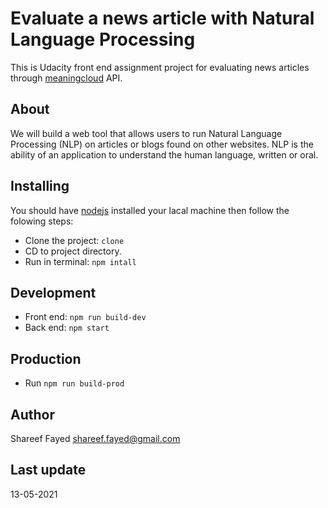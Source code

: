 # Evaluate a news article with Natural Language Processing

This is Udacity front end assignment project for evaluating news articles through [meaningcloud](https://www.meaningcloud.com) API.

## About

We will build a web tool that allows users to run Natural Language Processing (NLP) on articles or blogs found on other websites. NLP is the ability of an application to understand the human language, written or oral.

## Installing

You should have [nodejs](https://nodejs.org) installed your lacal machine then follow the folowing steps:

- Clone the project: `clone`
- CD to project directory.
- Run in terminal: `npm intall`

## Development

- Front end: `npm run build-dev`
- Back end: `npm start`

## Production

- Run `npm run build-prod`

## Author

Shareef Fayed <shareef.fayed@gmail.com>

## Last update

13-05-2021
